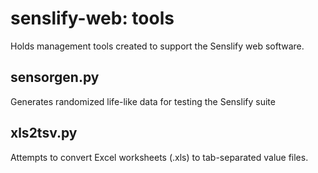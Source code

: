 # senslify-web: tools
Holds management tools created to support the Senslify web software.

## sensorgen.py
Generates randomized life-like data for testing the Senslify suite

## xls2tsv.py
Attempts to convert Excel worksheets (.xls) to tab-separated value files.
